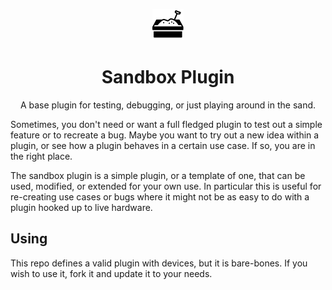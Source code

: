 <p align="center"><img src="assets/sandbox.png"></p>
<p align="center">
        
<h1 align="center">Sandbox Plugin</h1>
</p>

<p align="center">A base plugin for testing, debugging, or just playing around in the sand.</p>

Sometimes, you don't need or want a full fledged plugin to test out a simple feature
or to recreate a bug. Maybe you want to try out a new idea within a plugin, or see
how a plugin behaves in a certain use case. If so, you are in the right place.

The sandbox plugin is a simple plugin, or a template of one, that can be used, modified,
or extended for your own use. In particular this is useful for re-creating use cases or
bugs where it might not be as easy to do with a plugin hooked up to live hardware.

## Using
This repo defines a valid plugin with devices, but it is bare-bones. If you wish to use it,
fork it and update it to your needs.
